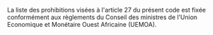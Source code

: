 La liste des prohibitions visées à l'article 27 du
présent code est fixée conformément aux règlements du Conseil des
ministres de l'Union Economique et Monétaire Ouest Africaine (UEMOA).